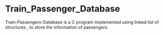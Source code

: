 # Train_Passenger_Database

Train-Passengers-Database is a C program implemented using linked list of structures , to store the information of passengers.
